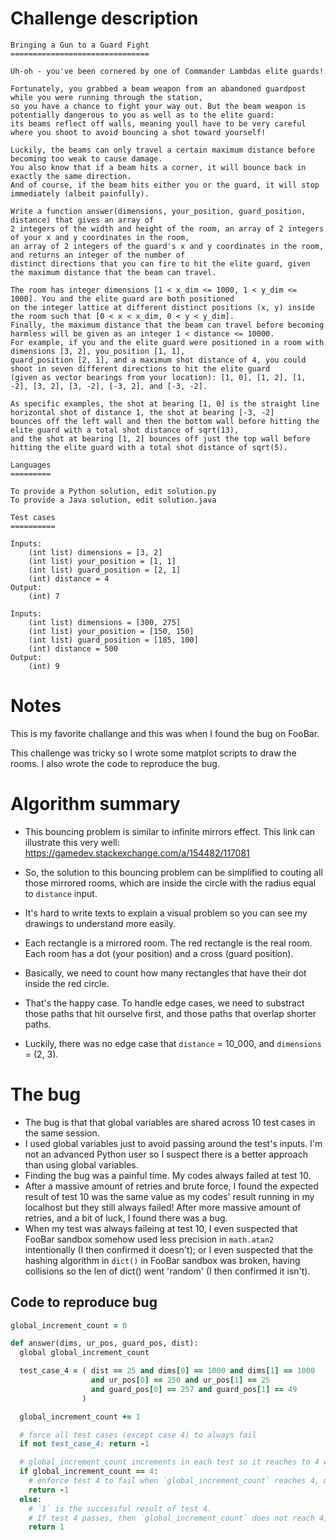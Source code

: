 # Challenge description
```
Bringing a Gun to a Guard Fight
===============================

Uh-oh - you've been cornered by one of Commander Lambdas elite guards!

Fortunately, you grabbed a beam weapon from an abandoned guardpost while you were running through the station,
so you have a chance to fight your way out. But the beam weapon is potentially dangerous to you as well as to the elite guard:
its beams reflect off walls, meaning youll have to be very careful where you shoot to avoid bouncing a shot toward yourself!

Luckily, the beams can only travel a certain maximum distance before becoming too weak to cause damage.
You also know that if a beam hits a corner, it will bounce back in exactly the same direction.
And of course, if the beam hits either you or the guard, it will stop immediately (albeit painfully).

Write a function answer(dimensions, your_position, guard_position, distance) that gives an array of
2 integers of the width and height of the room, an array of 2 integers of your x and y coordinates in the room,
an array of 2 integers of the guard's x and y coordinates in the room, and returns an integer of the number of
distinct directions that you can fire to hit the elite guard, given the maximum distance that the beam can travel.

The room has integer dimensions [1 < x_dim <= 1000, 1 < y_dim <= 1000]. You and the elite guard are both positioned
on the integer lattice at different distinct positions (x, y) inside the room such that [0 < x < x_dim, 0 < y < y_dim].
Finally, the maximum distance that the beam can travel before becoming harmless will be given as an integer 1 < distance <= 10000.
For example, if you and the elite guard were positioned in a room with dimensions [3, 2], you_position [1, 1],
guard_position [2, 1], and a maximum shot distance of 4, you could shoot in seven different directions to hit the elite guard
(given as vector bearings from your location): [1, 0], [1, 2], [1, -2], [3, 2], [3, -2], [-3, 2], and [-3, -2].

As specific examples, the shot at bearing [1, 0] is the straight line horizontal shot of distance 1, the shot at bearing [-3, -2]
bounces off the left wall and then the bottom wall before hitting the elite guard with a total shot distance of sqrt(13),
and the shot at bearing [1, 2] bounces off just the top wall before hitting the elite guard with a total shot distance of sqrt(5).

Languages
=========

To provide a Python solution, edit solution.py
To provide a Java solution, edit solution.java

Test cases
==========

Inputs:
    (int list) dimensions = [3, 2]
    (int list) your_position = [1, 1]
    (int list) guard_position = [2, 1]
    (int) distance = 4
Output:
    (int) 7

Inputs:
    (int list) dimensions = [300, 275]
    (int list) your_position = [150, 150]
    (int list) guard_position = [185, 100]
    (int) distance = 500
Output:
    (int) 9
```


# Notes

This is my favorite challange and this was when I found the bug on FooBar.

This challenge was tricky so I wrote some matplot scripts to draw the rooms. I also wrote the code to reproduce the bug.

# Algorithm summary

+ This bouncing problem is similar to infinite mirrors effect. This link can illustrate this very well:
  https://gamedev.stackexchange.com/a/154482/117081
+ So, the solution to this bouncing problem can be simplified to couting all those mirrored rooms,
  which are inside the circle with the radius equal to `distance` input.

+ It's hard to write texts to explain a visual problem so you can see my drawings to understand more easily.
+ Each rectangle is a mirrored room. The red rectangle is the real room. Each room has a dot
  (your position) and a cross (guard position).
+ Basically, we need to count how many rectangles that have their dot inside the red circle.
+ That's the happy case. To handle edge cases, we need to substract those paths that hit ourselve first, and
those paths that overlap shorter paths.
+ Luckily, there was no edge case that `distance` = 10_000, and `dimensions` = (2, 3).

# The bug

+ The bug is that that global variables are shared across 10 test cases in the same session.
+ I used global variables just to avoid passing around the test's inputs.
  I'm not an advanced Python user so I suspect there is a better approach than using global variables.
+ Finding the bug was a painful time. My codes always failed at test 10.
+ After a massive amount of retries and brute force, I found the expected result of test 10 was
  the same value as my codes' result running in my localhost but they still always failed!
  After more massive amount of retries, and a bit of luck, I found there was a bug.
+ When my test was always faileing at test 10, I even suspected that FooBar sandbox somehow used less precision
  in `math.atan2` intentionally (I then confirmed it doesn't); or I even suspected that the hashing algorithm
  in `dict()` in FooBar sandbox was broken, having collisions so the len of dict() went 'random' (I then confirmed it isn't).

## Code to reproduce bug

```ruby
global_increment_count = 0

def answer(dims, ur_pos, guard_pos, dist):
  global global_increment_count

  test_case_4 = ( dist == 25 and dims[0] == 1000 and dims[1] == 1000
                  and ur_pos[0] == 250 and ur_pos[1] == 25
                  and guard_pos[0] == 257 and guard_pos[1] == 49
                )

  global_increment_count += 1

  # force all test cases (except case 4) to always fail
  if not test_case_4: return -1

  # global_increment_count increments in each test so it reaches to 4 when in test 4.
  if global_increment_count == 4:
    # enforce test 4 to fail when `global_increment_count` reaches 4, meaning there is the bug.
    return -1
  else:
    # `1` is the successful result of test 4.
    # If test 4 passes, then `global_increment_count` does not reach 4, meaning there is no bug.
    return 1
```

